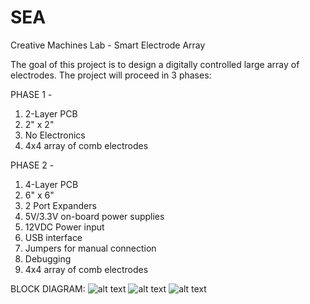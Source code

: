 # SEA
Creative Machines Lab - Smart Electrode Array

The goal of this project is to design a digitally controlled large array of electrodes. The project will proceed in 3 phases:

PHASE 1 - 
1. 2-Layer PCB
2. 2" x 2" 
3. No Electronics
4. 4x4 array of comb electrodes

PHASE 2 - 
1. 4-Layer PCB
2. 6" x 6" 
3. 2 Port Expanders
4. 5V/3.3V on-board power supplies
5. 12VDC Power input
6. USB interface
7. Jumpers for manual connection
8. Debugging
9. 4x4 array of comb electrodes

BLOCK DIAGRAM:
![alt text](https://drive.google.com/open?id=1z-fzUZhLvXdkpFQE3Sp4oRrGde4Nv_Kd)
![alt text](https://drive.google.com/open?id=1bOyk0otXSIKVNsRC94fnYahvBrxwIIvB)
![alt text](https://drive.google.com/open?id=1CXog0wYU6k9AAJ6t36kDR6uLmiKLjZ2w)
